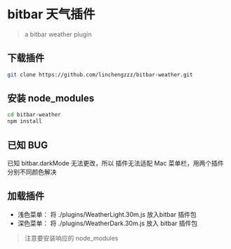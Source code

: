 # bitbar 天气插件
> a bitbar weather plugin

## 下载插件
```bash
git clone https://github.com/linchengzzz/bitbar-weather.git
```

## 安装 node_modules
```bash
cd bitbar-weather
npm install
```

## 已知 BUG
已知 bitbar.darkMode 无法更改，所以 插件无法适配 Mac 菜单栏，用两个插件分别不同颜色解决

## 加载插件
 - 浅色菜单：
 将 ./plugins/WeatherLight.30m.js 放入bitbar 插件包
 - 深色菜单：
 将 ./plugins/WeatherDark.30m.js 放入 bitbar 插件包
 > 注意要安装响应的 node_modules